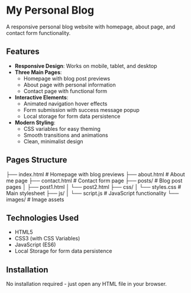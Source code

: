 # My Personal Blog

A responsive personal blog website with homepage, about page, and contact form functionality.

## Features

- **Responsive Design**: Works on mobile, tablet, and desktop
- **Three Main Pages**:
  - Homepage with blog post previews
  - About page with personal information
  - Contact page with functional form
- **Interactive Elements**:
  - Animated navigation hover effects
  - Form submission with success message popup
  - Local storage for form data persistence
- **Modern Styling**:
  - CSS variables for easy theming
  - Smooth transitions and animations
  - Clean, minimalist design

## Pages Structure


├── index.html # Homepage with blog previews
├── about.html # About me page
├── contact.html # Contact form page
├── posts/ # Blog post pages
│ ├── post1.html
│ └── post2.html
├── css/
│ └── styles.css # Main stylesheet
├── js/
│ └── script.js # JavaScript functionality
└── images/ # Image assets

## Technologies Used

- HTML5
- CSS3 (with CSS Variables)
- JavaScript (ES6)
- Local Storage for form data persistence

## Installation

No installation required - just open any HTML file in your browser.
